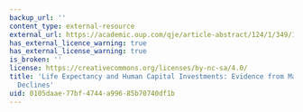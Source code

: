 ```yaml
---
backup_url: ''
content_type: external-resource
external_url: https://academic.oup.com/qje/article-abstract/124/1/349/1890364?redirectedFrom=fulltext
has_external_licence_warning: true
has_external_license_warning: true
is_broken: ''
license: https://creativecommons.org/licenses/by-nc-sa/4.0/
title: 'Life Expectancy and Human Capital Investments: Evidence from Maternal Mortality
  Declines'
uid: 0105daae-77bf-4744-a996-85b70740df1b
---
```

